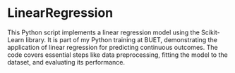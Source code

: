 # LinearRegression
This Python script implements a linear regression model using the Scikit-Learn library. It is part of my Python training at BUET, demonstrating the application of linear regression for predicting continuous outcomes. The code covers essential steps like data preprocessing, fitting the model to the dataset, and evaluating its performance. 
